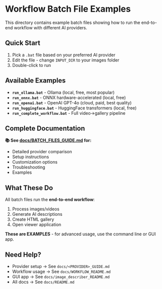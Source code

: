 # Workflow Batch File Examples

This directory contains example batch files showing how to run the end-to-end workflow with different AI providers.

## Quick Start

1. Pick a `.bat` file based on your preferred AI provider
2. Edit the file - change `INPUT_DIR` to your images folder
3. Double-click to run

## Available Examples

- **`run_ollama.bat`** - Ollama (local, free, most popular)
- **`run_onnx.bat`** - ONNX hardware-accelerated (local, free)
- **`run_openai.bat`** - OpenAI GPT-4o (cloud, paid, best quality)
- **`run_huggingface.bat`** - HuggingFace transformers (local, free)
- **`run_complete_workflow.bat`** - Full video→gallery pipeline

## Complete Documentation

**📚 See [docs/BATCH_FILES_GUIDE.md](../docs/BATCH_FILES_GUIDE.md) for:**
- Detailed provider comparison
- Setup instructions
- Customization options
- Troubleshooting
- Examples

## What These Do

All batch files run the **end-to-end workflow**:
1. Process images/videos
2. Generate AI descriptions
3. Create HTML gallery
4. Open viewer application

**These are EXAMPLES** - for advanced usage, use the command line or GUI app.

## Need Help?

- Provider setup → See `docs/<PROVIDER>_GUIDE.md`
- Workflow usage → See `docs/WORKFLOW_README.md`
- GUI app → See `docs/image_describer_README.md`
- All docs → See `docs/README.md`
